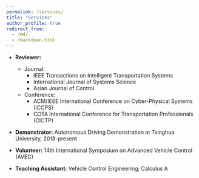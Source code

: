 ```yaml
---
permalink: /services/
title: "Services"
author_profile: true
redirect_from: 
  - /md/
  - /markdown.html
---
```

* **Reviewer:** 
	* Journal:
		* IEEE Transactions on Intelligent Transportation Systems
		* International Journal of Systems Science
		* Asian Journal of Control
	* Conference:
		* ACM/IEEE International Conference on Cyber-Physical Systems (ICCPS)
		* COTA International Conference for Transportation Professionals (CICTP)

* **Demonstrator:** Autonomous Driving Demonstration at Tsinghua University, 2018-present

* **Volunteer:** 14th International Symposium on Advanced Vehicle Control (AVEC)

* **Teaching Assistant:** Vehicle Control Engineering; Calculus A



